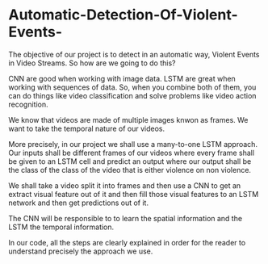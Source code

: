 # Automatic-Detection-Of-Violent-Events-

The objective of our project is to detect in an automatic way, Violent Events in Video Streams. So how are we going to do this?

CNN are good when working with image data.
LSTM are great when working with sequences of data.
So, when you combine both of them, you can do things like video classification and solve problems like video action recognition.

We know that videos are made of multiple images knwon as frames. We want to take the temporal nature of our videos.

More precisely, in our project we shall use a many-to-one  LSTM approach. Our inputs shall be different frames of our videos where every frame shall be given to an LSTM cell and predict an output where our output shall be the class of the class of the video that is either violence on non violence.

We shall take a video split it into frames and then use a CNN to get an extract visual feature out of it and then fill those visual features to an LSTM network and then get predictions out of it.

The CNN will be responsible to to learn the spatial information and the LSTM the temporal information.

In our code, all the steps are clearly explained in order for the reader to understand precisely the approach we use.

 
